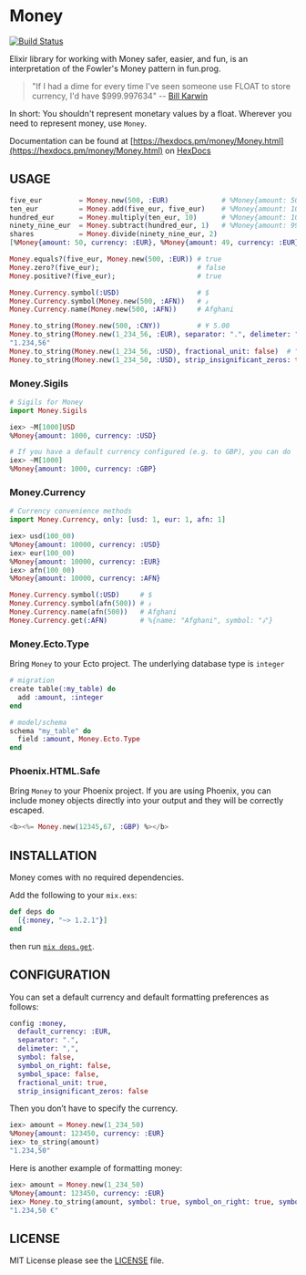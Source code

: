 # Money
[![Build Status](https://travis-ci.org/liuggio/money.svg)](https://travis-ci.org/liuggio/money)

Elixir library for working with Money safer, easier, and fun,
is an interpretation of the Fowler's Money pattern in fun.prog.

> "If I had a dime for every time I've seen someone use FLOAT to store currency, I'd have $999.997634" -- [Bill Karwin](https://twitter.com/billkarwin/status/347561901460447232)

In short: You shouldn't represent monetary values by a float. Wherever
you need to represent money, use `Money`.

Documentation can be found at [https://hexdocs.pm/money/Money.html](https://hexdocs.pm/money/Money.html) on [HexDocs](https://hexdocs.pm)

## USAGE

```elixir
five_eur         = Money.new(500, :EUR)             # %Money{amount: 500, currency: :EUR}
ten_eur          = Money.add(five_eur, five_eur)    # %Money{amount: 10_00, currency: :EUR}
hundred_eur      = Money.multiply(ten_eur, 10)      # %Money{amount: 100_00, currency: :EUR}
ninety_nine_eur  = Money.subtract(hundred_eur, 1)   # %Money{amount: 99_00, currency: :EUR}
shares           = Money.divide(ninety_nine_eur, 2)
[%Money{amount: 50, currency: :EUR}, %Money{amount: 49, currency: :EUR}]

Money.equals?(five_eur, Money.new(500, :EUR)) # true
Money.zero?(five_eur);                        # false
Money.positive?(five_eur);                    # true

Money.Currency.symbol(:USD)                   # $
Money.Currency.symbol(Money.new(500, :AFN))   # ؋
Money.Currency.name(Money.new(500, :AFN))     # Afghani

Money.to_string(Money.new(500, :CNY))         # ¥ 5.00
Money.to_string(Money.new(1_234_56, :EUR), separator: ".", delimeter: ",", symbol: false)
"1.234,56"
Money.to_string(Money.new(1_234_56, :USD), fractional_unit: false)  # "$1,234"
Money.to_string(Money.new(1_234_50, :USD), strip_insignificant_zeros: true)  # "$1,234.5"
```

### Money.Sigils

```elixir
# Sigils for Money
import Money.Sigils

iex> ~M[1000]USD
%Money{amount: 1000, currency: :USD}

# If you have a default currency configured (e.g. to GBP), you can do
iex> ~M[1000]
%Money{amount: 1000, currency: :GBP}
```

### Money.Currency

```elixir
# Currency convenience methods
import Money.Currency, only: [usd: 1, eur: 1, afn: 1]

iex> usd(100_00)
%Money{amount: 10000, currency: :USD}
iex> eur(100_00)
%Money{amount: 10000, currency: :EUR}
iex> afn(100_00)
%Money{amount: 10000, currency: :AFN}

Money.Currency.symbol(:USD)     # $
Money.Currency.symbol(afn(500)) # ؋
Money.Currency.name(afn(500))   # Afghani
Money.Currency.get(:AFN)        # %{name: "Afghani", symbol: "؋"}
```

### Money.Ecto.Type

Bring `Money` to your Ecto project.
The underlying database type is `integer`

```elixir
# migration
create table(:my_table) do
  add :amount, :integer
end

# model/schema
schema "my_table" do
  field :amount, Money.Ecto.Type
end
```

### Phoenix.HTML.Safe

Bring `Money` to your Phoenix project.
If you are using Phoenix, you can include money objects directly into your output and they will be correctly escaped.

```elixir
<b><%= Money.new(12345,67, :GBP) %></b>
```

## INSTALLATION

Money comes with no required dependencies.

Add the following to your `mix.exs`:

```elixir
def deps do
  [{:money, "~> 1.2.1"}]
end
```
then run [`mix deps.get`](http://elixir-lang.org/getting-started/mix-otp/introduction-to-mix).

## CONFIGURATION

You can set a default currency and default formatting preferences as follows:

```elixir
config :money,
  default_currency: :EUR,
  separator: ".",
  delimeter: ",",
  symbol: false,
  symbol_on_right: false,
  symbol_space: false,
  fractional_unit: true,
  strip_insignificant_zeros: false
```

Then you don’t have to specify the currency.

```elixir
iex> amount = Money.new(1_234_50)
%Money{amount: 123450, currency: :EUR}
iex> to_string(amount)
"1.234,50"
```

Here is another example of formatting money:

```elixir
iex> amount = Money.new(1_234_50)
%Money{amount: 123450, currency: :EUR}
iex> Money.to_string(amount, symbol: true, symbol_on_right: true, symbol_space: true)
"1.234,50 €"
```

## LICENSE

MIT License please see the [LICENSE](./LICENSE) file.
